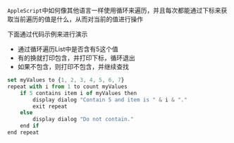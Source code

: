 `AppleScript`中如何像其他语言一样使用循环来遍历，并且每次都能通过下标来获取当前遍历的值是什么，从而对当前的值进行操作



下面通过代码示例来进行演示

+ 通过循环遍历List中是否含有5这个值
+ 有的换就打印包含，并打印下标，循环退出
+ 如果不包含，则打印不包含，并继续查找

```typescript
set myValues to {1, 2, 3, 4, 5, 6, 7}
repeat with i from 1 to count myValues
	if 5 contains item i of myValues then
		display dialog "Contain 5 and item is " & i & "."
		exit repeat
	else
		display dialog "Do not contain."
	end if
end repeat
```
